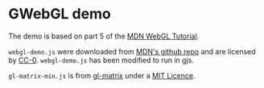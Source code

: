 # GWebGL demo

The demo is based on part 5 of the [MDN WebGL
Tutorial](https://developer.mozilla.org/en-US/docs/Web/API/WebGL_API/Tutorial).

`webgl-demo.js` were downloaded from [MDN's github
repo](https://github.com/mdn/webgl-examples/tree/gh-pages/tutorial/sample5) and
are licensed by [CC-0](LICENSE-CC0.txt). `webgl-demo.js` has been modified to
run in gjs.

`gl-matrix-min.js` is from [gl-matrix](https://github.com/toji/gl-matrix) under
a [MIT Licence](LICENCE-glmatrix.txt).
